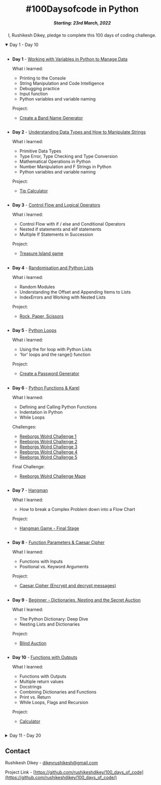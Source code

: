 <h1 align="center"> 
#100Daysofcode in Python
</h1>
<h5 align="center">
Starting: 23rd March, 2022
</h5>

<p align="center">
I, Rushikesh Dikey, pledge to complete this 100 days of coding challenge.
</p>

<details open="open">
    <summary>Day 1 - Day 10</summary>
    
##
- <b>Day 1</b> - [Working with Variables in Python to Manage Data](https://github.com/rushikeshdikey/100_days_of_code/day_01)

    What i learned:
    - Printing to the Console
    - String Manipulation and Code Intelligence
    - Debugging practice
    - Input function
    - Python variables and variable naming
    
    Project:
    - [Create a Band Name Generator](https://github.com/rushikeshdikey/100_days_of_code/day_01)
##
- <b>Day 2</b> - [Understanding Data Types and How to Manipulate Strings](https://github.com/rushikeshdikey/100_days_of_code/day_02)

    What i learned:
    - Primitive Data Types
    - Type Error, Type Checking and Type Conversion
    - Mathematical Operations in Python
    - Number Manipulation and F Strings in Python
    - Python variables and variable naming

    Project:
    - [Tip Calculator](https://github.com/rushikeshdikey/100_days_of_code/day_02)
##
- <b>Day 3</b> - [Control Flow and Logical Operators](https://github.com/rushikeshdikey/100_days_of_code/day_03)

    What i learned:
    - Control Flow with if / else and Conditional Operators
    - Nested if statements and elif statements
    - Multiple If Statements in Succession

    Project:
    - [Treasure Island game](https://github.com/rushikeshdikey/100_days_of_code/day_03)
##
- <b>Day 4</b> - [Randomisation and Python Lists](https://github.com/rushikeshdikey/100_days_of_code/day_04)

    What i learned:
    - Random Modules
    - Understanding the Offset and Appending Items to Lists
    - IndexErrors and Working with Nested Lists

    Project:
    - [Rock, Paper, Scissors](https://github.com/rushikeshdikey/100_days_of_code/day_04)
##
- <b>Day 5</b> - [Python Loops](https://github.com/rushikeshdikey/100_days_of_code/day_05)

    What i learned:
    - Using the for loop with Python Lists
    - 'for' loops and the range() function

    Project:
    - [Create a Password Generator](https://github.com/rushikeshdikey/100_days_of_code/day_05)
##
- <b>Day 6</b> - [Python Functions & Karel](https://github.com/rushikeshdikey/100_days_of_code/day_06)

    What I learned:
    - Defining and Calling Python Functions
    - Indentation in Python
    - While Loops

    Challenges:
    - [Reeborgs Wolrd Challenge 1](https://lnkd.in/gMVk8VDA)
    - [Reeborgs Wolrd Challenge 2](https://lnkd.in/ggaN6aVb)
    - [Reeborgs Wolrd Challenge 3](https://lnkd.in/gJ5uVR3q)
    - [Reeborgs Wolrd Challenge 4](https://lnkd.in/g4Y3ED3H)
    - [Reeborgs Wolrd Challenge 5](https://lnkd.in/gJY5jB8h)
    
    Final Challenge:
    - [Reeborgs Wolrd Challenge Maze](https://github.com/rushikeshdikey/100_days_of_code/day_06)
##
- <b>Day 7</b> - [Hangman](https://github.com/rushikeshdikey/100_days_of_code/day_07)

    What I learned:
    - How to break a Complex Problem down into a Flow Chart
    
    Project:
    - [Hangman Game - Final Stage](https://github.com/rushikeshdikey/100_days_of_code/day_07)
##
- <b>Day 8</b> - [Function Parameters & Caesar Cipher](https://github.com/rushikeshdikey/100_days_of_code/day_08)

    What I learned:
    - Functions with Inputs
    - Positional vs. Keyword Arguments
    
    Project:
    - [Caesar Cipher (Encrypt and decrypt messages)](https://github.com/rushikeshdikey/100_days_of_code/day_08)
##
- <b>Day 9</b> - [Beginner - Dictionaries, Nesting and the Secret Auction](https://github.com/rushikeshdikey/100_days_of_code/day_09)

    What I learned:
    - The Python Dictionary: Deep Dive
    - Nesting Lists and Dictionaries

    Project:
    - [Blind Auction](https://github.com/rushikeshdikey/100_days_of_code/day_09)
##
- <b>Day 10</b> - [Functions with Outputs](https://github.com/rushikeshdikey/100_days_of_code/day_10)

    What I learned:
    - Functions with Outputs
    - Multiple return values
    - Docstrings
    - Combining Dictionaries and Functions
    - Print vs. Return
    - While Loops, Flags and Recursion

    Project:
    - [Calculator](https://github.com/rushikeshdikey/100_days_of_code/day_10)
##
</details>
<details>
    <summary>Day 11 - Day 20</summary>

##
- <b>Day 11</b> - [The Blackjack Capstone Project](https://github.com/rushikeshdikey/100_days_of_code/day_11)

    Capstone Project:
    - [Blackjack](https://github.com/rushikeshdikey/100_days_of_code/day_11)
##
- <b>Day 12</b> - [Scope & Number Guessing Game](https://github.com/rushikeshdikey/100_days_of_code/day_0112)

    What I learned:
    - Namespaces: Local vs. Global Scope
    - Does Python Have Block Scope?
    - How to Modify a Global Variable
    - Python Constants and Global Scope

    Project:
    - [Guess the Number](https://github.com/rushikeshdikey/100_days_of_code/day_12)
##
- <b>Day 13</b> - [Debugging: How to Find and Fix Errors in your Code](https://github.com/rushikeshdikey/100_days_of_code/day_13)

    What I learned:
    - Describe the Problem
    - Reproduce the Bug
    - Play Computer and Evaluate Each Line
    - Fix Errors and Watch for Red Underlines
    - Squash bugs with a print() Statement
    - Use a Debugger

    Debugging of Projects:
    - [Debugging Odd or Even](https://github.com/rushikeshdikey/100_days_of_code/day_13)

    Tools user for Debugging:
    - [Python Tutor](https://pythontutor.com/)
    - [Thonny](https://thonny.org/)
##
- <b>Day 14</b> - [Higher Lower Game Project](https://github.com/rushikeshdikey/100_days_of_code/day_14)

    Project:
    - [Higher Lower Game](https://github.com/rushikeshdikey/100_days_of_code/day_14)
##
- <b>Day 15</b> - [Local Development Environment Setup & the Coffee Machine](https://github.com/rushikeshdikey/100_days_of_code/day_15)

    What I learned:
    - Download and install Python Locally;
    - Download and install PyCharm for Windows:
    - PyCharm's Features;
  
    Project:
    - [Coffee Machine](https://github.com/rushikeshdikey/100_days_of_code/day_15)
##
</details>


<!-- CONTACT -->
## Contact

Rushikesh Dikey - dikeyrushikesh@gmail.com

Project Link - [https://github.com/rushikeshdikey/100_days_of_code](https://github.com/rushikeshdikey/100_days_of_code/)
